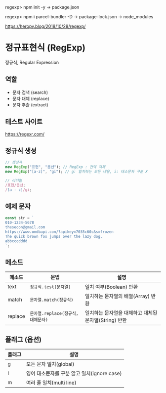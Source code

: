 regexp> npm init -y
-> package.json

regexp> npm i parcel-bundler -D
-> package-lock.json
-> node_modules

https://heropy.blog/2018/10/28/regexp/

# 정규표현식 (RegExp)

정규식, Regular Expression

## 역할

-   문자 검색 (search)
-   문자 대체 (replace)
-   문자 추출 (extract)

## 테스트 사이트

https://regexr.com/

## 정규식 생성

```js
// 생성자
new RegExp("표현", "옵션"); // RegExp : 전역 객체
new RegExp("[a-z]", "gi"); // g: 일치하는 모든 내용, i: 대소문자 구분 X

// 리터럴
/표현/옵션;
/[a - z]/gi;
```

## 예제 문자

```js
const str = `
010-1234-5678
thesecon@gmail.com
https://www.omdbapi.com/?apikey=7035c60c&s=frozen
The quick brown fox jumps over the lazy dog.
abbcccdddd
`;
```

## 메소드

메소드 | 문법 | 설명
--|--|--
text | `정규식.test(문자열)` | 일치 여부(Boolean) 반환
match | `문자열.match(정규식)` | 일치하는 문자열의 배열(Array) 반환
replace | `문자열.replace(정규식,대체문자)` | 일치하는 문자열을 대체하고 대체된 문자열(String) 반환

## 플래그 (옵션)

플래그 | 설명
--|--
g | 모든 문자 일치(global)
i | 영어 대소문자를 구분 않고 일치(ignore case)
m | 여러 줄 일치(multi line)
